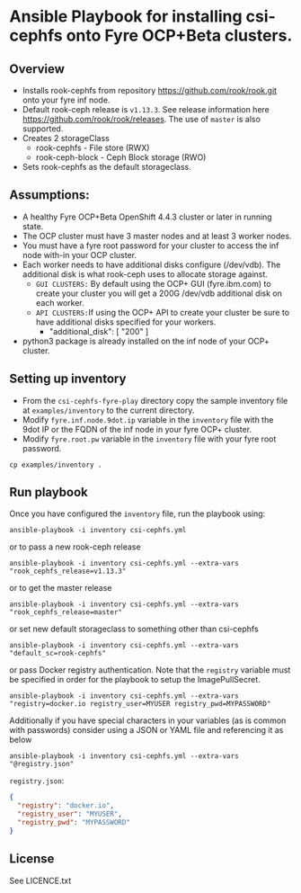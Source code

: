 # Ansible Playbook for installing csi-cephfs onto Fyre OCP+Beta clusters.

## Overview

- Installs rook-cephfs from repository https://github.com/rook/rook.git onto your fyre inf node.
- Default rook-ceph release is `v1.13.3`.  See release information here https://github.com/rook/rook/releases. The use of `master` is also supported.
- Creates 2 storageClass
  - rook-cephfs - File store (RWX)
  - rook-ceph-block - Ceph Block storage (RWO)
- Sets rook-cephfs as the default storageclass.

## Assumptions:

 - A healthy Fyre OCP+Beta OpenShift 4.4.3 cluster or later in running state.
 - The OCP cluster must have 3 master nodes and at least 3 worker nodes.
 - You must have a fyre root password for your cluster to access the inf node with-in your OCP cluster.
 - Each worker needs to have additional disks configure (/dev/vdb). The additional disk is what rook-ceph uses to allocate storage against.
   - `GUI CLUSTERS:` By default using the OCP+ GUI (fyre.ibm.com) to create your cluster you will get a 200G /dev/vdb additional disk on each worker.
   - `API CLUSTERS:`If using the OCP+ API to create your cluster be sure to have additional disks specified for your workers.
     - "additional_disk": [ "200" ]
 - python3 package is already installed on the inf node of your OCP+ cluster.

## Setting up inventory

- From the `csi-cephfs-fyre-play` directory copy the sample inventory file at `examples/inventory` to the  current directory.
- Modify `fyre.inf.node.9dot.ip` variable in the `inventory` file with the 9dot IP or the FQDN of the inf node in your fyre OCP+ cluster.
- Modify `fyre.root.pw` variable in the `inventory` file  with your fyre root password.

```
cp examples/inventory .
```

## Run playbook

Once you have configured the `inventory` file, run the playbook using:

```
ansible-playbook -i inventory csi-cephfs.yml
```
or to pass a new rook-ceph release

```
ansible-playbook -i inventory csi-cephfs.yml --extra-vars "rook_cephfs_release=v1.13.3"
```

or to get the master release

```
ansible-playbook -i inventory csi-cephfs.yml --extra-vars "rook_cephfs_release=master"
```
or set new default storageclass to something other than csi-cephfs

```
ansible-playbook -i inventory csi-cephfs.yml --extra-vars "default_sc=rook-cephfs"
```

or pass Docker registry authentication. Note that the `registry` variable must be specified in order for the playbook to setup the
ImagePullSecret.
```
ansible-playbook -i inventory csi-cephfs.yml --extra-vars "registry=docker.io registry_user=MYUSER registry_pwd=MYPASSWORD"
```
Additionally if you have special characters in your variables (as is common with passwords) consider using a JSON or YAML file and
referencing it as below

```
ansible-playbook -i inventory csi-cephfs.yml --extra-vars "@registry.json"
```

`registry.json`:

```json
{
  "registry": "docker.io",
  "registry_user": "MYUSER",
  "registry_pwd": "MYPASSWORD"
}
```

License
-------

See LICENCE.txt
